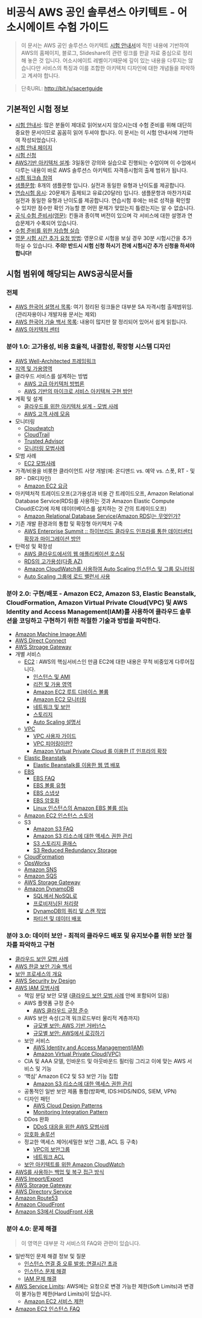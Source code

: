 # 비공식 AWS 공인 솔루션스 아키텍트 - 어소시에이트 수험 가이드

> 이 문서는 AWS 공인 솔루션스 아키텍트 [시험 안내서](https://d0.awsstatic.com/International/ko_KR/AWS_certified_solutions_architect_associate_blueprint_ko.pdf)에 적힌 내용에 기반하여 AWS의 홈페이지, 블로그, Slideshare의 관련 링크를 한글 자료 중심으로 정리해 놓은 것 입니다. 어소시에이트 레벨이기때문에 깊이 있는 내용을 다루지는 않습니다만 서비스의 특징과 이를 조합한 아키텍처 디자인에 대한 개념들을 파악하고 계셔야 합니다. 

> 단축URL: http://bit.ly/sacertguide

## 기본적인 시험 정보
- [시험 안내서](https://d0.awsstatic.com/International/ko_KR/AWS_certified_solutions_architect_associate_blueprint_ko.pdf): 많은 분들이 제대로 읽어보시지 않으시는데 수험 준비를 위해 대단히 중요한 문서이므로 꼼꼼히 읽어 두셔야 합니다. 이 문서는 이 시험 안내서에 기반하여 작성되었습니다.
- [시험 안내 페이지](https://aws.amazon.com/ko/certification/certified-solutions-architect-associate/)
- [시험 신청](https://www.webassessor.com/wa.do?page=publicHome&branding=AMAZON)
- [AWS기반 아키텍처 설계](https://aws.amazon.com/ko/training/course-descriptions/architect/): 3일동안 강의와 실습으로 진행되는 수업이며 이 수업에서 다루는 내용이 바로 AWS 솔루션스 아키텍트 자격증시험의 출제 범위가 됩니다.
- [시험 워크숍 참여](https://www.aws.training/home?courseid=10&&language=en-US&view=table&source=web_en_certified-sa-assoc)
- [샘플문항](https://d0.awsstatic.com/International/ko_KR/AWS_certified_solutions_architect_associate_examsample_ko.pdf): 8개의 샘플문항 입니다. 실전과 동일한 유형과 난이도를 제공합니다.
- [연습시험 응시](https://www.webassessor.com/wa.do?page=publicHome&branding=AMAZON): 20문제가 출제되고 유료(20달러) 입니다. 샘플문항과 마찬가지로 실전과 동일한 유형과 난이도를 제공합니다. 연습시험 후에는 바로 성적을 확인할 수 있지만 점수만 확인 가능할 뿐 어떤 문제가 맞았는지 틀렸는지는 알 수 없습니다.
- [공식 수험 준비서(영문)](https://www.webassessor.com/wa.do?page=publicHome&branding=AMAZON): 킨들과 종이책 버전이 있으며 각 서비스에 대한 설명과 연습문제가 수록되어 있습니다.
- [수험 준비를 위한 자습형 실습](https://qwiklabs.com/quests/10)
- [영문 시험 시간 추가 요청 방법](http://edu.supertrack.co.kr/notice/news.php?ptype=view&idx=5177&page=1&code=news): 영문으로 시험을 보실 경우 30분 시험시간을 추가하실 수 있습니다. **주의! 반드시 시험 신청 하시기 전에 시험시간 추가 신청을 하셔야 합니다!**

## 시험 범위에 해당되는 AWS공식문서들

### 전체
- [AWS 한국어 설명서 목록](https://aws.amazon.com/ko/blogs/korea/ko-documentation/): 여기 정리된 링크들은 대부분 SA 자격시험 출제범위임.(관리자용이나 개발자용 문서는 제외)
- [AWS 한국어 기술 백서 목록](https://aws.amazon.com/ko/blogs/korea/ko-whitepapers/): 내용이 많지만 잘 정리되어 있어서 쉽게 읽힙니다.
- [AWS 아키텍처 센터](https://aws.amazon.com/ko/architecture/)


### 분야 1.0: 고가용성, 비용 효율적, 내결함성, 확장형 시스템 디자인
- [AWS Well-Architected 프레임워크](https://d0.awsstatic.com/International/ko_KR/whitepapers/Well-Architected_Whitepaper.pdf)
- [지역 및 가용영역](http://docs.aws.amazon.com/ko_kr/AWSEC2/latest/UserGuide/using-regions-availability-zones.html)
- 클라우드 서비스를 설계하는 방법
  - [AWS 고급 아키텍처 방법론](http://www.slideshare.net/awskorea/aws-cloud-track-2-advanced)
  - [AWS 기반의 마이크로 서비스 아키텍쳐 구현 방안](http://www.slideshare.net/awskorea/micro-service-oriented-architecture-on-aws-piljoong-kim)
- 계획 및 설계
  - [클라우드를 위한 아키텍처 설계 - 모범 사례](https://amz.kr/pdf/Architecture_Best_Practices_draft-KR.pdf)
  - [AWS 고객 사례 모음](https://www.awsseoul.kr/images/content/aws-korea-customer-cases-2016.pdf) 
- 모니터링
  - [Cloudwatch](https://aws.amazon.com/ko/cloudwatch/faqs/)
  - [CloudTrail](https://aws.amazon.com/ko/cloudtrail/faqs/)
  - [Trusted Advisor](https://aws.amazon.com/ko/premiumsupport/trustedadvisor/)
  - [모니터링 모범사례](http://docs.aws.amazon.com/ko_kr/AWSEC2/latest/UserGuide/monitoring_best_practices.html)
- 모범 사례
  - [EC2 모범사례](http://docs.aws.amazon.com/ko_kr/AWSEC2/latest/UserGuide/ec2-best-practices.html)
- 가격/비용을 비롯한 클라이언트 사양 개발(예: 온디맨드 vs. 예약 vs. 스폿, RT  - 및 RP  - DR디자인)
  - [Amazon EC2 요금](https://aws.amazon.com/ko/ec2/pricing/)
- 아키텍처적 트레이드오프(고가용성과 비용 간 트레이드오프, Amazon Relational Database Service(RDS)를 사용하는 것과 Amazon Elastic Compute Cloud(EC2)에 자체 데이터베이스를 설치하는 것 간의 트레이드오프)
  - [Amazon Relational Database Service(Amazon RDS)는 무엇인가?](http://docs.aws.amazon.com/ko_kr/AmazonRDS/latest/UserGuide/Welcome.html)
- 기존 개발 환경과의 통합 및 확장형 아키텍처 구축
  - [AWS Enterprise Summit :: 하이브리드 클라우드 인프라를 통한 데이터센터 확장과 마이그레이션 방안](http://www.slideshare.net/awskorea/aws-enterprise-summit-67243885)
- 탄력성 및 확장성
  - [AWS 클라우드에서의 웹 애플리케이션 호스팅](http://d0.awsstatic.com/whitepapers/International/ko/AWS_Web_Hosting_Best_Practices_05252010.pdf)
  - [RDS의 고가용성(다중 AZ)](https://docs.aws.amazon.com/ko_kr/AmazonRDS/latest/UserGuide/Concepts.MultiAZ.html)
  - [Amazon CloudWatch를 사용하여 Auto Scaling 인스턴스 및 그룹 모니터링](http://docs.aws.amazon.com/ko_kr/autoscaling/latest/userguide/as-instance-monitoring.html)
  - [Auto Scaling 그룹에 로드 밸런서 사용](http://docs.aws.amazon.com/ko_kr/autoscaling/latest/userguide/autoscaling-load-balancer.html)

### 분야 2.0: 구현/배포 - Amazon EC2, Amazon S3, Elastic Beanstalk, CloudFormation, Amazon Virtual Private Cloud(VPC) 및 AWS Identity and Access Management(IAM)를 사용하여 클라우드 솔루션을 코딩하고 구현하기 위한 적절한 기술과 방법을 파악한다.
- [Amazon Machine Image:AMI](http://docs.aws.amazon.com/ko_kr/AWSEC2/latest/UserGuide/AMIs.html)
- [AWS Direct Connect](https://aws.amazon.com/ko/directconnect/)
- [AWS Stroage Gateway](https://aws.amazon.com/ko/storagegateway/)
- 개별 서비스
  - [EC2](http://docs.aws.amazon.com/ko_kr/AWSEC2/latest/UserGuide/concepts.html) : AWS의 핵심서비스인 만큼 EC2에 대한 내용은 무척 비중있게 다루어집니다.
    - [인스턴스 및 AMI](http://docs.aws.amazon.com/ko_kr/AWSEC2/latest/UserGuide/ec2-instances-and-amis.html)
    - [리전 및 가용 영역](http://docs.aws.amazon.com/ko_kr/AWSEC2/latest/UserGuide/using-regions-availability-zones.html)
    - [Amazon EC2 루트 디바이스 볼륨](http://docs.aws.amazon.com/ko_kr/AWSEC2/latest/UserGuide/RootDeviceStorage.html)
    - [Amazon EC2 모니터링](http://docs.aws.amazon.com/ko_kr/AWSEC2/latest/UserGuide/monitoring_ec2.html)
    - [네트워크 및 보안](http://docs.aws.amazon.com/ko_kr/AWSEC2/latest/UserGuide/EC2_Network_and_Security.html)
    - [스토리지](http://docs.aws.amazon.com/ko_kr/AWSEC2/latest/UserGuide/Storage.html)
    - [Auto Scaling 설명서](http://docs.aws.amazon.com/ko_kr/autoscaling/latest/userguide/WhatIsAutoScaling.html)
  - [VPC](https://aws.amazon.com/ko/vpc/faqs/)
    - [VPC 사용자 가이드](http://docs.aws.amazon.com/ko_kr/AmazonVPC/latest/UserGuide/VPC_Introduction.html)
    - [VPC 피어링이란?](http://docs.aws.amazon.com/ko_kr/AmazonVPC/latest/PeeringGuide/Welcome.html)
    - [Amazon Virtual Private Cloud 를 이용한 IT 인프라의 확장](http://d0.awsstatic.com/International/ko_KR/whitepapers/Extend%20your%20IT%20infrastructure%20with%20Amaon%20VPC.pdf)
  - [Elastic Beanstalk](https://aws.amazon.com/ko/elasticbeanstalk/faqs/)
    - [Elastic Beanstalk를 이용한 웹 앱 배포](http://docs.aws.amazon.com/ko_kr/gettingstarted/latest/deploy/overview.html)
  - [EBS](http://docs.aws.amazon.com/ko_kr/AWSEC2/latest/UserGuide/EBSVolumes.html)
    - [EBS FAQ](https://aws.amazon.com/ko/ebs/faqs/)
    - [EBS 볼륨 유형](http://docs.aws.amazon.com/ko_kr/AWSEC2/latest/UserGuide/EBSVolumeTypes.html)
    - [EBS 스냅샷](http://docs.aws.amazon.com/ko_kr/AWSEC2/latest/UserGuide/EBSSnapshots.html)
    - [EBS 암호화](http://docs.aws.amazon.com/ko_kr/AWSEC2/latest/UserGuide/EBSEncryption.html)
    - [Linux 인스턴스의 Amazon EBS 볼륨 성능](http://docs.aws.amazon.com/ko_kr/AWSEC2/latest/UserGuide/EBSPerformance.html)
  - [Amazon EC2 인스턴스 스토어](http://docs.aws.amazon.com/ko_kr/AWSEC2/latest/UserGuide/InstanceStorage.html)
  - S3
    - [Amazon S3 FAQ](https://aws.amazon.com/ko/s3/faqs/)
    - [Amazon S3 리소스에 대한 액세스 권한 관리](https://docs.aws.amazon.com/ko_kr/AmazonS3/latest/dev/s3-access-control.html)
    - [S3 스토리지 클래스](https://aws.amazon.com/ko/s3/storage-classes/)
    - [S3 Reduced Redundancy Storage](https://aws.amazon.com/ko/s3/reduced-redundancy/)
  - [CloudFormation](https://aws.amazon.com/ko/cloudformation/faqs/)
  - [OpsWorks](https://aws.amazon.com/ko/opsworks/faqs/)
  - [Amazon SNS](https://aws.amazon.com/ko/sns/faqs/)
  - [Amazon SQS](https://aws.amazon.com/ko/sqs/faqs/)
  - [AWS Storage Gateway](https://aws.amazon.com/ko/storagegateway/faqs/)
  - [Amazon DynamoDB](https://aws.amazon.com/ko/dynamodb/faqs/)
    - [SQL에서 NoSQL로](https://docs.aws.amazon.com/ko_kr/amazondynamodb/latest/developerguide/SQLtoNoSQL.html)
    - [프로비저닝된 처리량](https://docs.aws.amazon.com/ko_kr/amazondynamodb/latest/developerguide/HowItWorks.ProvisionedThroughput.html)
    - [DynamoDB의 쿼리 및 스캔 작업](https://docs.aws.amazon.com/ko_kr/amazondynamodb/latest/developerguide/QueryAndScan.html)
    - [파티션 및 데이터 배포](https://docs.aws.amazon.com/ko_kr/amazondynamodb/latest/developerguide/HowItWorks.Partitions.html)

### 분야 3.0: 데이터 보안 - 최적의 클라우드 배포 및 유지보수를 위한 보안 절차를 파악하고 구현
- [클라우드 보안 모범 사례](https://d0.awsstatic.com/International/ko_KR/whitepapers/AWS_Security_Best_Practices_11052013.pdf)
- [AWS 한글 보안 기술 백서](https://aws.amazon.com/ko/blogs/korea/aws-security-whitepapers/)
- [보안 프로세스의 개요](http://d0.awsstatic.com/International/ko_KR/whitepapers/AWS_Security_Whitepaper_Overview.pdf)
- [AWS Security by Design](http://d0.awsstatic.com/International/ko_KR/whitepapers/Compliance/Intro_to_Security_by_Design.pdf)
- [AWS IAM 모범사례](http://docs.aws.amazon.com/ko_kr/IAM/latest/UserGuide/best-practices.html)
  - 책임 분담 보안 모델 ([클라우드 보안 모범 사례](https://d0.awsstatic.com/International/ko_KR/whitepapers/AWS_Security_Best_Practices_11052013.pdf) 안에 포함되어 있음)
  - AWS 플랫폼 규정 준수
    - [AWS 클라우드 규정 준수](https://aws.amazon.com/ko/compliance/)
  - AWS 보안 속성(고객 워크로드부터 물리적 계층까지)
    - [규모별 보안: AWS 기반 거버넌스](http://d0.awsstatic.com/International/ko_KR/whitepapers/Compliance/AWS_Security_at_Scale_Governance_in_AWS_Whitepaper.pdf)
    - [규모별 보안: AWS에서 로깅하기](http://d0.awsstatic.com/International/ko_KR/whitepapers/Compliance/AWS_Security_at_Scale_Logging_in_AWS_Whitepaper.pdf)
  - 보안 서비스
    - [AWS Identity and Access Management(IAM)](http://docs.aws.amazon.com/ko_kr/IAM/latest/UserGuide/introduction.html)
    - [Amazon Virtual Private Cloud(VPC)](http://docs.aws.amazon.com/ko_kr/AmazonVPC/latest/UserGuide/VPC_Introduction.html)
  - CIA 및 AAA 모델, 인바운드 및 아웃바운드 필터링 그리고 이에 맞는 AWS 서비스 및 기능
  - ‘핵심’ Amazon EC2 및 S3 보안 기능 집합
    - [Amazon S3 리소스에 대한 액세스 권한 관리](https://docs.aws.amazon.com/ko_kr/AmazonS3/latest/dev/s3-access-control.html)
  - 공통적인 일반 보안 제품 통합(방화벽, IDS:HIDS/NIDS, SIEM, VPN)
  - 디자인 패턴
    - [AWS Cloud Design Patterns](http://en.clouddesignpattern.org/index.php/Main_Page)
    - [Monitoring Integration Pattern](http://en.clouddesignpattern.org/index.php/CDP:Monitoring_Integration_Pattern)
  - DDos 완화
    - [DDoS 대응을 위한 AWS 모범사례](https://d0.awsstatic.com/International/ko_KR/whitepapers/DDoS_White_Paper.pdf)
  - [암호화 솔루션](http://d0.awsstatic.com/International/ko_KR/whitepapers/Compliance/AWS_Securing_Data_at_Rest_with_Encryption.pdf)
  - 정교한 액세스 제어(세밀한 보안 그룹, ACL 등 구축)
    - [VPC의 보안그룹](http://docs.aws.amazon.com/ko_kr/AmazonVPC/latest/UserGuide/VPC_SecurityGroups.html)
    - [네트워크 ACL](http://docs.aws.amazon.com/ko_kr/AmazonVPC/latest/UserGuide/VPC_ACLs.html)
  - [보안 아키텍트를 위한 Amazon CloudWatch](https://aws.amazon.com/ko/cloudwatch/details/)
- [AWS를 사용하는 백업 및 복구 접근 방식](https://d0.awsstatic.com/whitepapers/Storage/LocalizedBR/Backup_and_Recovery_Approaches_Using_AWS_whitepaper_KR.pdf)
- [AWS Import/Export](https://aws.amazon.com/ko/documentation/importexport/?nc1=h_ls)
- [AWS Storage Gateway](https://aws.amazon.com/ko/storagegateway/details/)
- [AWS Directory Service](https://aws.amazon.com/ko/directoryservice/faqs/)
- [Amazon Route53](https://aws.amazon.com/ko/route53/details/)
- [Amazon CloudFront](https://docs.aws.amazon.com/ko_kr/AmazonCloudFront/latest/DeveloperGuide/Introduction.html)
- [Amazon S3에서 CloudFront 사용](http://docs.aws.amazon.com/ko_kr/AmazonCloudFront/latest/DeveloperGuide/MigrateS3ToCloudFront.html)

### 분야 4.0: 문제 해결
> 이 영역은 대부분 각 서비스의 FAQ와 관련이 있습니다.

- 일반적인 문제 해결 정보 및 질문
  - [인스턴스 연결 중 오류 발생: 연결시간 초과](http://docs.aws.amazon.com/ko_kr/AWSEC2/latest/UserGuide/TroubleshootingInstancesConnecting.html#TroubleshootingInstancesConnectionTimeout)
  - [인스턴스 문제 해결](http://docs.aws.amazon.com/ko_kr/AWSEC2/latest/UserGuide/ec2-instance-troubleshoot.html)
  - [IAM 문제 해결](http://docs.aws.amazon.com/ko_kr/IAM/latest/UserGuide/troubleshoot.html)
- [AWS Service Limits](http://docs.aws.amazon.com/ko_kr/general/latest/gr/aws_service_limits.html): AWS에는 요청으로 변경 가능한 제한(Soft Limits)과 변경이 불가능한 제한(Hard Limits)이 있습니다.
  - [Amazon EC2 서비스 제한](http://docs.aws.amazon.com/ko_kr/AWSEC2/latest/UserGuide/ec2-resource-limits.html) 
- [Amazon EC2 인스턴스 FAQ](https://aws.amazon.com/ko/instance-help/)
